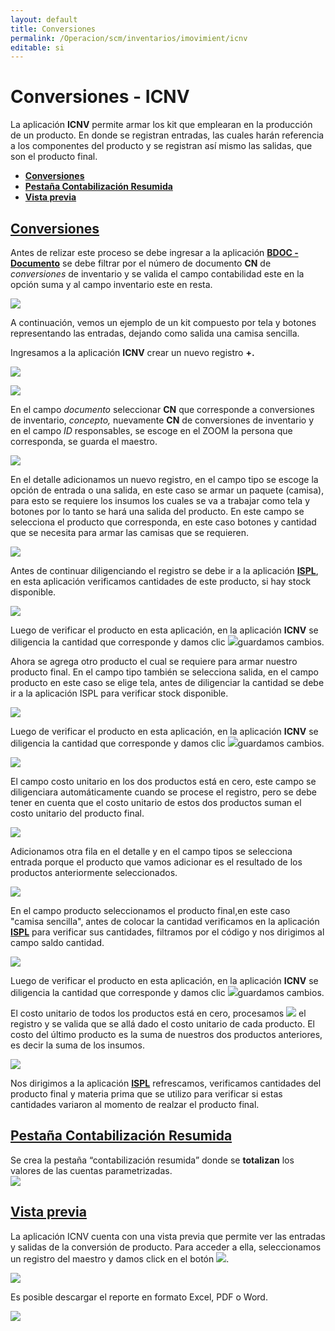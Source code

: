 ```yaml
---
layout: default
title: Conversiones
permalink: /Operacion/scm/inventarios/imovimient/icnv
editable: si
---
```


# Conversiones - ICNV

La aplicación **ICNV** permite armar los kit que emplearan en la producción de un producto.  En donde se registran entradas, las cuales harán referencia a los componentes del producto y se registran así mismo las salidas, que son el producto final.  

* [**Conversiones**](http://docs.oasiscom.com/Operacion/scm/inventarios/imovimient/icnv#conversiones)
* [**Pestaña Contabilización Resumida**](http://docs.oasiscom.com/Operacion/scm/inventarios/imovimient/icnv#pestaña-contabilización-resumida)
* [**Vista previa**](http://docs.oasiscom.com/Operacion/scm/inventarios/imovimient/icnv#vista-previa)


## [**Conversiones**](http://docs.oasiscom.com/Operacion/scm/inventarios/imovimient/icnv#conversiones)


Antes de relizar este proceso se debe ingresar a la aplicación [**BDOC - Documento**](http://docs.oasiscom.com/Operacion/common/bsistema/bdoc) se debe filtrar por el número de documento **CN** de *conversiones* de inventario y se valida el campo contabilidad este en la opción suma y al campo inventario este en resta. 

![](conversion.png)

A continuación, vemos un ejemplo de un kit compuesto por tela y botones representando las entradas, dejando como salida una camisa sencilla.

Ingresamos a la aplicación **ICNV** crear un nuevo registro **+.**

![](conversion1.png)

![](conversion2.png)

En el campo *documento* seleccionar **CN** que corresponde a conversiones de inventario, *concepto,* nuevamente **CN** de conversiones de inventario y en el campo *ID* responsables, se escoge en el ZOOM  la persona que corresponda, se guarda el maestro. 

![](conversion3.png)

En el detalle adicionamos un nuevo registro, en el campo tipo se escoge la opción de entrada o una salida, en este caso se armar un paquete (camisa), para esto se requiere los insumos los cuales se va a trabajar como tela y botones por lo tanto se hará una salida del producto. En este campo se selecciona el producto que corresponda, en este caso botones y cantidad que se necesita para armar las camisas que se requieren. 

![](conversion4.png)

Antes de continuar diligenciando el registro se debe ir a la aplicación [**ISPL**](http://docs.oasiscom.com/Operacion/scm/inventarios/isaldo/ispl),  en esta aplicación verificamos cantidades de este producto, si hay stock disponible. 

![](conversion5.png)

Luego de verificar el producto en esta aplicación, en la aplicación **ICNV** se diligencia la cantidad que corresponde y damos clic ![](guardar.png)guardamos  cambios.  


Ahora se agrega otro producto el cual se requiere para armar nuestro producto final. En el campo tipo también se selecciona salida,  en el campo producto en este caso se elige tela, antes de diligenciar la cantidad se debe ir a la aplicación ISPL para verificar stock disponible.  

![](conversion6.png)

Luego de verificar el producto en esta aplicación, en la aplicación **ICNV** se diligencia la cantidad que corresponde y damos clic ![](guardar.png)guardamos cambios.

![](conversion7.png)

El campo costo unitario en los dos productos está en cero, este campo se diligenciara automáticamente cuando se procese el registro, pero se debe tener en cuenta que el costo unitario de estos dos productos suman el costo unitario del producto final.  

![](conversion8.png)

Adicionamos otra fila en el detalle y en el campo tipos se selecciona entrada porque el producto que vamos adicionar es el resultado de los productos anteriormente seleccionados.  

![](conversion9.png)

En el campo producto seleccionamos el producto final,en este caso "camisa sencilla", antes de colocar la cantidad verificamos en la aplicación [**ISPL**](http://docs.oasiscom.com/Operacion/scm/inventarios/isaldo/ispl) para verificar sus cantidades, filtramos por el código y nos dirigimos al campo saldo cantidad.  

![](conversion10.png)

Luego de verificar el producto en esta aplicación, en la aplicación **ICNV** se diligencia la cantidad que corresponde y damos clic ![](guardar.png)guardamos cambios.

El costo unitario de todos los productos está en cero, procesamos ![](procesar.png) el registro y se valida que se allá dado el costo unitario de cada producto. El costo del último producto es la suma de nuestros dos productos anteriores, es decir la suma de los insumos.

![](conversion11.png)

Nos dirigimos a la aplicación [**ISPL**](http://docs.oasiscom.com/Operacion/scm/inventarios/isaldo/ispl) refrescamos, verificamos cantidades del producto final y materia prima que se utilizo para verificar si estas cantidades variaron al momento de realzar el producto final.



## [**Pestaña Contabilización Resumida**](http://docs.oasiscom.com/Operacion/scm/inventarios/imovimient/icnv#pestaña-contabilización-resumida)

Se crea la pestaña “contabilización resumida” donde se **totalizan** los valores de las cuentas parametrizadas.  
 ![](icnv5.png)



## [Vista previa](http://docs.oasiscom.com/Operacion/scm/inventarios/imovimient/icnv#vista-previa)

La aplicación ICNV cuenta con una vista previa que permite ver las entradas y salidas de la conversión de producto. Para acceder a ella, seleccionamos un registro del maestro y damos click en el botón ![](lupa.png).  

![](icnv1.png)

Es posible descargar el reporte en formato Excel, PDF o Word.  

![](icnv2.png)

